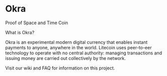 # Okra
Proof of Space and Time Coin

What is Okra?

Okra is an experimental modern digital currency that enables instant payments to anyone, anywhere in the world. Litecoin uses peer-to-eer technology to operate with no central authority: managing transactions and issuing money are carried out collectively by the network. 

Visit our wiki and FAQ for information on this project.
